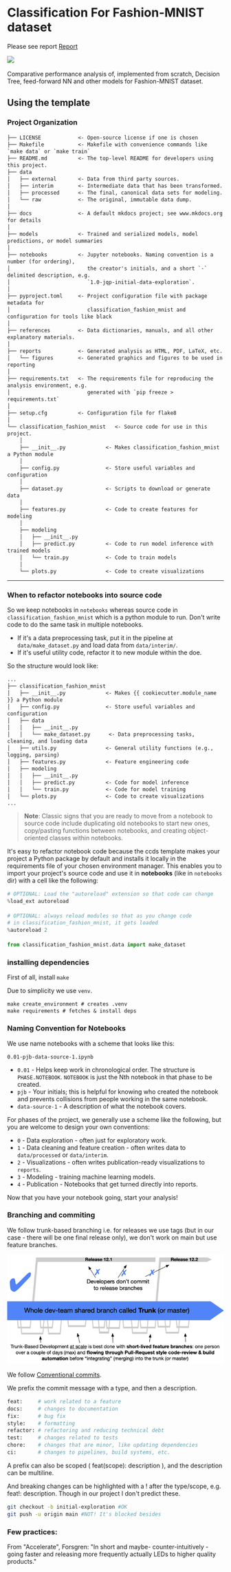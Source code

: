 # Classification For Fashion-MNIST dataset

Please see report [Report](./reports/final_report.pdf)

<a target="_blank" href="https://cookiecutter-data-science.drivendata.org/">
    <img src="https://img.shields.io/badge/CCDS-Project%20template-328F97?logo=cookiecutter" />
</a>

Comparative performance analysis of, implemented from scratch, Decision Tree, feed-forward NN and other models for Fashion-MNIST dataset.

[](https://cookiecutter-data-science.drivendata.org/opinions/)

## Using the template

### Project Organization

```
├── LICENSE            <- Open-source license if one is chosen
├── Makefile           <- Makefile with convenience commands like `make data` or `make train`
├── README.md          <- The top-level README for developers using this project.
├── data
│   ├── external       <- Data from third party sources.
│   ├── interim        <- Intermediate data that has been transformed.
│   ├── processed      <- The final, canonical data sets for modeling.
│   └── raw            <- The original, immutable data dump.
│
├── docs               <- A default mkdocs project; see www.mkdocs.org for details
│
├── models             <- Trained and serialized models, model predictions, or model summaries
│
├── notebooks          <- Jupyter notebooks. Naming convention is a number (for ordering),
│                         the creator's initials, and a short `-` delimited description, e.g.
│                         `1.0-jqp-initial-data-exploration`.
│
├── pyproject.toml     <- Project configuration file with package metadata for
│                         classification_fashion_mnist and configuration for tools like black
│
├── references         <- Data dictionaries, manuals, and all other explanatory materials.
│
├── reports            <- Generated analysis as HTML, PDF, LaTeX, etc.
│   └── figures        <- Generated graphics and figures to be used in reporting
│
├── requirements.txt   <- The requirements file for reproducing the analysis environment, e.g.
│                         generated with `pip freeze > requirements.txt`
│
├── setup.cfg          <- Configuration file for flake8
│
└── classification_fashion_mnist   <- Source code for use in this project.
    │
    ├── __init__.py             <- Makes classification_fashion_mnist a Python module
    │
    ├── config.py               <- Store useful variables and configuration
    │
    ├── dataset.py              <- Scripts to download or generate data
    │
    ├── features.py             <- Code to create features for modeling
    │
    ├── modeling
    │   ├── __init__.py
    │   ├── predict.py          <- Code to run model inference with trained models
    │   └── train.py            <- Code to train models
    │
    └── plots.py                <- Code to create visualizations
```

---

### When to refactor notebooks into source code

So we keep notebooks in `notebooks` whereas source code in `classification_fashion_mnist` which is a python module to run.
Don't write code to do the same task in multiple notebooks.

- If it's a data preprocessing task, put it in the pipeline at `data/make_dataset.py` and load data from `data/interim/`.
- If it's useful utility code, refactor it to new module within the doe.

So the structure would look like:

```
...
├── classification_fashion_mnist
│   ├── __init__.py             <- Makes {{ cookiecutter.module_name }} a Python module
│   ├── config.py               <- Store useful variables and configuration
│   ├── data
│   │   ├── __init__.py
│   │   └── make_dataset.py      <- Data preprocessing tasks, cleaning, and loading data
│   ├── utils.py                <- General utility functions (e.g., logging, parsing)
│   ├── features.py             <- Feature engineering code
│   ├── modeling
│   │   ├── __init__.py
│   │   ├── predict.py          <- Code for model inference
│   │   └── train.py            <- Code for model training
│   └── plots.py                <- Code to create visualizations
...
```

> **Note**: Classic signs that you are ready to move from a notebook to source code include duplicating old notebooks to start new ones, copy/pasting functions between notebooks, and creating object-oriented classes within notebooks.

It's easy to refactor notebook code because the ccds template makes your project a Python package by default and installs it locally in the requirements file of your chosen environment manager. This enables you to import your project's source code and use it in **notebooks** (like in `notebooks` dir) with a cell like the following:

```python
# OPTIONAL: Load the "autoreload" extension so that code can change
%load_ext autoreload

# OPTIONAL: always reload modules so that as you change code
# in classification_fashion_mnist, it gets loaded
%autoreload 2

from classification_fashion_mnist.data import make_dataset
```

### installing dependencies

First of all, install `make`

Due to simplicity we use `venv`.

```shell
make create_environment # creates .venv
make requirements # fetches & install deps
```

### Naming Convention for Notebooks

We use name notebooks with a scheme that looks like this:

```
0.01-pjb-data-source-1.ipynb
```

- `0.01` - Helps keep work in chronological order. The structure is `PHASE.NOTEBOOK`. `NOTEBOOK` is just the Nth notebook in that phase to be created.
- `pjb` - Your initials; this is helpful for knowing who created the notebook and prevents collisions from people working in the same notebook.
- `data-source-1` - A description of what the notebook covers.

For phases of the project, we generally use a scheme like the following, but you are welcome to design your own conventions:

- `0` - Data exploration - often just for exploratory work.
- `1` - Data cleaning and feature creation - often writes data to `data/processed` or `data/interim`.
- `2` - Visualizations - often writes publication-ready visualizations to `reports`.
- `3` - Modeling - training machine learning models.
- `4` - Publication - Notebooks that get turned directly into reports.

Now that you have your notebook going, start your analysis!

### Branching and commiting

We follow trunk-based branching i.e. for releases we use tags (but in our case - there will be one final release only), we don't work on main but use feature branches.

![Source](./references/trunk1c.png)

We follow
[Conventional commits](https://www.conventionalcommits.org/en/v1.0.0/).

We prefix the commit message with a type, and then a description.

```bash
feat:     # work related to a feature
docs:     # changes to documentation
fix:      # bug fix
style:    # formatting
refactor: # refactoring and reducing technical debt
test:     # changes related to tests
chore:    # changes that are minor, like updating dependencies
ci:       # changes to pipelines, build systems, etc.
```

A prefix can also be scoped ( feat(scope): description ), and the description can be multiline.

And breaking changes can be highlighted with a ! after the type/scope, e.g. feat!: description.
Though in our project I don't predict these.

```bash
git checkout -b initial-exploration #OK
git push -u origin main #NOT! It's blocked besides
```

### Few practices:
From "Accelerate", Forsgren:
"In short and maybe- counter-intuitively - going faster and releasing more frequently actually LEDs to higher quality products."
